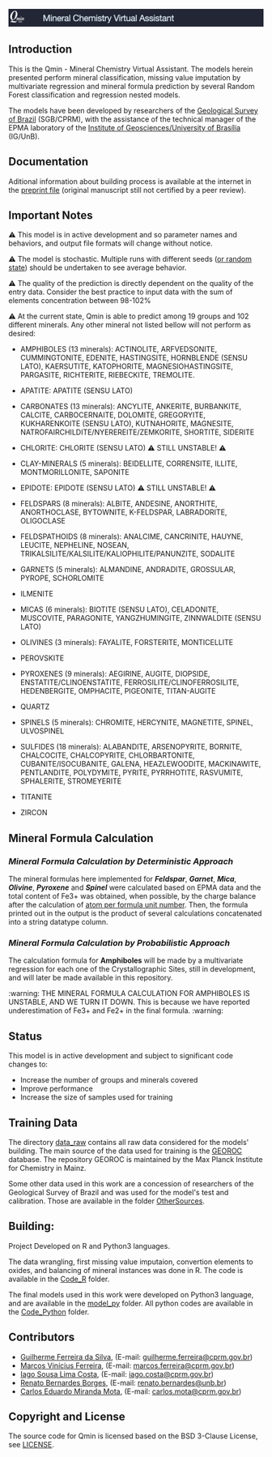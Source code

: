 ![jpeg](figures/QMIN_Logo_new.jpg)

## Introduction

This is the Qmin - Mineral Chemistry Virtual Assistant. The models herein
presented perform mineral classification, missing value imputation by multivariate
regression and mineral formula prediction by several Random Forest classification 
and regression nested models.

The models have been developed by researchers of the [Geological Survey of Brazil](https://www.cprm.gov.br/en/) (SGB/CPRM), with the assistance of
the technical manager of the EPMA laboratory of the [Institute of Geosciences/University of Brasília](http://www.igd.unb.br/) (IG/UnB). 

## Documentation

Aditional information about building process is available at the internet in the [preprint file](https://www.researchsquare.com/article/rs-629516/v1) (original manuscript still not certified by a peer review).

## Important Notes

:warning: This model is in active development and so parameter names and
behaviors, and output file formats will change without notice.

:warning: The model is stochastic. Multiple runs with different seeds ([or random state](https://stackoverflow.com/questions/42191717/python-random-state-in-splitting-dataset))
should be undertaken to see average behavior.

:warning: The quality of the prediction is directly 
dependent on the quality of the entry data. Consider the best practice to input
data with the sum of elements concentration between 98-102%

:warning: At the current state, Qmin is able to predict among 19 groups and 102 different minerals.
Any other mineral not listed bellow will not perform as desired:

* AMPHIBOLES (13 minerals): ACTINOLITE, ARFVEDSONITE, CUMMINGTONITE, EDENITE,
HASTINGSITE, HORNBLENDE (SENSU LATO), KAERSUTITE, KATOPHORITE, MAGNESIOHASTINGSITE,
PARGASITE, RICHTERITE, RIEBECKITE, TREMOLITE.

* APATITE: APATITE (SENSU LATO)

* CARBONATES (13 minerals): ANCYLITE, ANKERITE, BURBANKITE, CALCITE, CARBOCERNAITE,
DOLOMITE, GREGORYITE, KUKHARENKOITE (SENSU LATO), KUTNAHORITE, MAGNESITE,
NATROFAIRCHILDITE/NYEREREITE/ZEMKORITE, SHORTITE, SIDERITE

* CHLORITE: CHLORITE (SENSU LATO) :warning: STILL UNSTABLE! :warning:

* CLAY-MINERALS (5 minerals): BEIDELLITE, CORRENSITE, ILLITE, MONTMORILLONITE, SAPONITE

* EPIDOTE: EPIDOTE (SENSU LATO) :warning: STILL UNSTABLE! :warning:

* FELDSPARS (8 minerals): ALBITE, ANDESINE, ANORTHITE, ANORTHOCLASE, BYTOWNITE, K-FELDSPAR,
LABRADORITE, OLIGOCLASE

* FELDSPATHOIDS (8 minerals): ANALCIME, CANCRINITE, HAUYNE, LEUCITE, NEPHELINE, NOSEAN, 
TRIKALSILITE/KALSILITE/KALIOPHILITE/PANUNZITE, SODALITE


* GARNETS (5 minerals): ALMANDINE, ANDRADITE, GROSSULAR, PYROPE, SCHORLOMITE

* ILMENITE

* MICAS (6 minerals): BIOTITE (SENSU LATO), CELADONITE, MUSCOVITE, PARAGONITE, YANGZHUMINGITE,
ZINNWALDITE (SENSU LATO)


* OLIVINES (3 minerals): FAYALITE, FORSTERITE, MONTICELLITE

* PEROVSKITE

* PYROXENES (9 minerals): AEGIRINE, AUGITE, DIOPSIDE, ENSTATITE/CLINOENSTATITE,
FERROSILITE/CLINOFERROSILITE, HEDENBERGITE, OMPHACITE, PIGEONITE, TITAN-AUGITE

* QUARTZ

* SPINELS (5 minerals): CHROMITE, HERCYNITE, MAGNETITE, SPINEL, ULVOSPINEL


* SULFIDES (18 minerals): ALABANDITE, ARSENOPYRITE, BORNITE, CHALCOCITE, CHALCOPYRITE,
CHLORBARTONITE, CUBANITE/ISOCUBANITE, GALENA, HEAZLEWOODITE, MACKINAWITE,
PENTLANDITE, POLYDYMITE, PYRITE, PYRRHOTITE, RASVUMITE, SPHALERITE, STROMEYERITE


* TITANITE

* ZIRCON

<p>

## Mineral Formula Calculation

### _Mineral Formula Calculation by Deterministic Approach_
The mineral formulas here implemented for _**Feldspar**_, _**Garnet**_, _**Mica**_, _**Olivine**_, _**Pyroxene**_ and _**Spinel**_ were calculated based on EPMA data and the total content of Fe3+ was obtained, when possible, by the charge balance after the calculation of [atom per formula unit number](https://www.researchgate.net/post/How_can_I_convert_wt_of_oxide_to_apfu_atom_per_formula_unit_like_table_1_in_attached_file_without_content_of_Li2O_and_H2O).
Then, the formula printed out in the output is the product of several calculations concatenated into a string datatype column.

### _Mineral Formula Calculation by Probabilistic Approach_
The calculation formula for **Amphiboles** will be made by a multivariate regression for each one of the Crystallographic Sites, still in development, and will later be made available in this repository.
<p>
:warning: THE MINERAL FORMULA CALCULATION FOR AMPHIBOLES IS UNSTABLE, AND WE TURN IT DOWN. This is because we have reported underestimation of Fe3+ and Fe2+ in the final formula. :warning:
<p>
  
## Status

This model is in active development and subject to significant code changes
to:

* Increase the number of groups and minerals covered
* Improve performance
* Increase the size of samples used for training

## Training Data

The directory [data_raw](./data_raw) contains all raw data considered for the models' building. 
The main source of the data used for training is the [GEOROC](http://georoc.mpch-mainz.gwdg.de/georoc/) database.
The repository GEOROC is maintained by the Max Planck Institute for Chemistry in Mainz.

Some other data used in this work are a concession of researchers of the Geological Survey of Brazil 
and was used for the model's test and calibration. Those are available in the folder [OtherSources](./data_raw/OtherSources).

## Building:

Project Developed on R and Python3 languages.<p>

The data wrangling, first missing value imputaion, convertion elements to oxides, and balancing
of mineral instances was done in R. The code is available in the [Code_R](./Code_R) folder.

The final models used in this work were developed on Python3 language, and are available in the [model_py](./Code_Python/dashboard/model_py/) folder.
All python codes are available in the [Code_Python](./Code_Python) folder.

## Contributors

* [Guilherme Ferreira da Silva](http://lattes.cnpq.br/3088062889595212), (E-mail: guilherme.ferreira@cprm.gov.br)
* [Marcos Vinícius Ferreira](http://lattes.cnpq.br/0664633989688055), (E-mail: marcos.ferreira@cprm.gov.br)
* [Iago Sousa Lima Costa](http://lattes.cnpq.br/9427131869731616), (E-mail: iago.costa@cprm.gov.br)
* [Renato Bernardes Borges](http://lattes.cnpq.br/6396868621473599), (E-mail: renato.bernardes@unb.br)
* [Carlos Eduardo Miranda Mota](http://lattes.cnpq.br/9373929014144622), (E-mail: carlos.mota@cprm.gov.br)

## Copyright and License

The source code for Qmin is licensed based on the BSD 3-Clause License, see [LICENSE](LICENSE).
